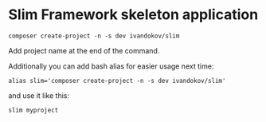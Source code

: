 # Slim Framework skeleton application

```
composer create-project -n -s dev ivandokov/slim 
```
Add project name at the end of the command.  

Additionally you can add bash alias for easier usage next time:  
```
alias slim='composer create-project -n -s dev ivandokov/slim'
```
and use it like this:
```
slim myproject
```